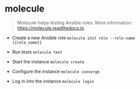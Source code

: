 # molecule
> Molecule helps testing Ansible roles.
> More information: <https://molecule.readthedocs.io>.

- Create a new Ansible role
`molecule init role --role-name {{role_name}}`

- Run tests
`molecule test`

- Start the instance
`molecule create`

- Configure the instance
`molecule converge`

- Log in into the instance
`molecule login`
